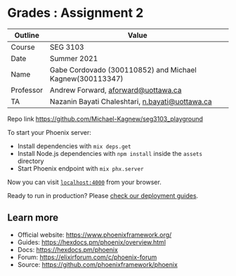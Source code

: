# Grades : Assignment 2

| Outline | Value |
| --- | --- |
| Course | SEG 3103 |
| Date | Summer 2021 |
| Name | Gabe Cordovado (300110852) and Michael Kagnew(300113347)  |
| Professor | Andrew Forward, aforward@uottawa.ca |
| TA | Nazanin Bayati Chaleshtari, n.bayati@uottawa.ca |

Repo link https://github.com/Michael-Kagnew/seg3103_playground

To start your Phoenix server:

  * Install dependencies with `mix deps.get`
  * Install Node.js dependencies with `npm install` inside the `assets` directory
  * Start Phoenix endpoint with `mix phx.server`

Now you can visit [`localhost:4000`](http://localhost:4000) from your browser.

Ready to run in production? Please [check our deployment guides](https://hexdocs.pm/phoenix/deployment.html).

## Learn more

  * Official website: https://www.phoenixframework.org/
  * Guides: https://hexdocs.pm/phoenix/overview.html
  * Docs: https://hexdocs.pm/phoenix
  * Forum: https://elixirforum.com/c/phoenix-forum
  * Source: https://github.com/phoenixframework/phoenix
